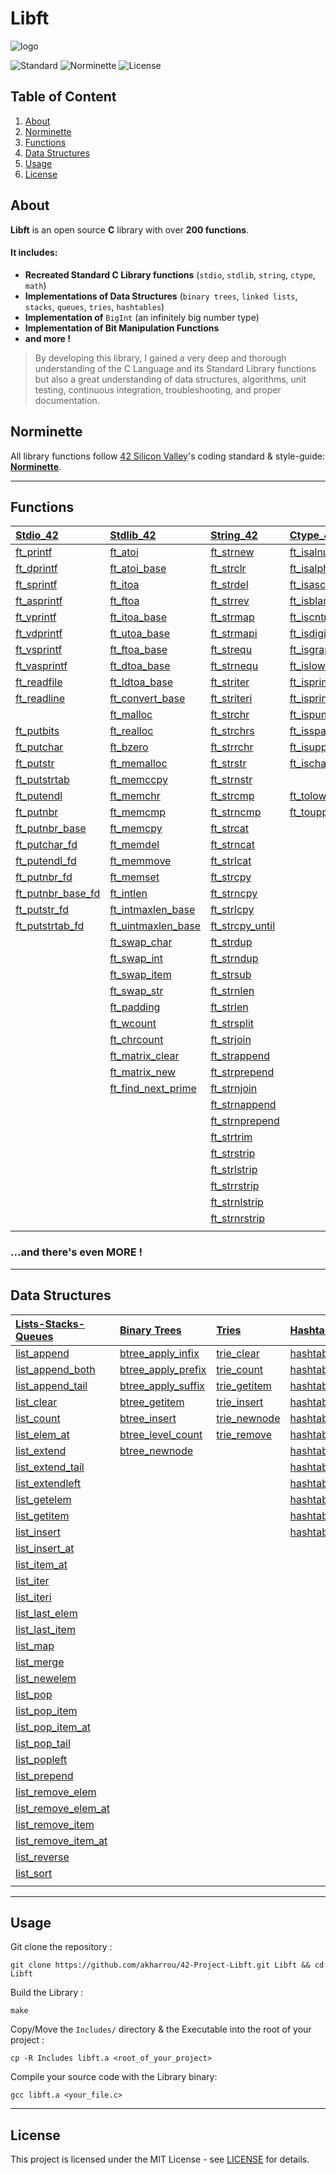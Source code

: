 # Libft

![logo]()

![Standard](https://img.shields.io/badge/Standard-ANSI%20C89-red.svg)
![Norminette](https://img.shields.io/badge/Norminette-Checked-lightred.svg)
![License](https://img.shields.io/badge/License-MIT-blue.svg)

## Table of Content

1. [About](#about-libft)
2. [Norminette](#norminette)
3. [Functions](#functions)
4. [Data Structures](#datastructures)
5. [Usage](#usage)
6. [License](#license)

## About <a name="about-libft"></a>

**Libft** is an open source **C** library with over **200 functions**.

#### It includes:

 * **Recreated Standard C Library functions** (`stdio`, `stdlib`, `string`, `ctype`, `math`)
 * **Implementations of Data Structures** (`binary trees`, `linked lists`, `stacks`, `queues`, `tries`, `hashtables`)
 * **Implementation of** `BigInt` (an infinitely big number type)
 * **Implementation of Bit Manipulation Functions**
 * **and more !**
 
>By developing this library, I gained a very deep and thorough understanding of the C Language and its Standard Library functions but also a great understanding of data structures, algorithms, unit testing, continuous integration, troubleshooting, and proper documentation.

## Norminette <a name="norminette"></a>

All library functions follow [42 Silicon Valley](https://www.42.us.org/)'s coding standard & style-guide: **[Norminette](Norminette.en.pdf)**.

----
## Functions <a name="functions"></a>

| [Stdio_42](Includes/stdio_42.h)         | [Stdlib_42](Includes/stdlib_42.h)         | [String_42](Includes/string_42.h)      | [Ctype_42](Includes/ctype_42.h)     | [Math_42](Includes/math_42.h)       |
|:------------------|:-------------------|:----------------|:--------------|:---------------|
| [ft_printf](Stdio/ft_printf.c)         | [ft_atoi](Stdlib/ft_atoi.c)            | [ft_strnew](String/ft_strnew.c)       | [ft_isalnum](Ctype/ft_isalnum.c)    | [ft_max](Math/ft_max.c)         |
| [ft_dprintf](Stdio/ft_dprintf.c)        | [ft_atoi_base](Stdlib/ft_atoi_base.c)       | [ft_strclr](String/ft_strclr.c)       | [ft_isalpha](Ctype/ft_isalpha.c)    | [ft_min](Math/ft_min.c)         |
| [ft_sprintf](Stdio/ft_sprintf.c)        | [ft_itoa](Stdlib/ft_itoa.c)            | [ft_strdel](String/ft_strdel.c)       | [ft_isascii](Ctype/ft_isascii.c)    | [ft_pow](Math/ft_pow.c)         |
| [ft_asprintf](Stdio/ft_asprintf.c)       | [ft_ftoa](Stdlib/ft_ftoa.c)            | [ft_strrev](String/ft_strrev.c)       | [ft_isblank](Ctype/ft_isblank.c)    | [ft_powl](Math/ft_powl.c)        |
| [ft_vprintf](Stdio/ft_vprintf.c)        | [ft_itoa_base](Stdlib/ft_itoa_base.c)       | [ft_strmap](String/ft_strmap.c)       | [ft_iscntrl](Ctype/ft_iscntrl.c)    | [ft_powll](Math/ft_powll.c)       |
| [ft_vdprintf](Stdio/ft_vdprintf.c)       | [ft_utoa_base](Stdlib/ft_utoa_base.c)       | [ft_strmapi](String/ft_strmapi.c)      | [ft_isdigit](Ctype/ft_isdigit.c)    | [ft_sqrt](Math/ft_sqrt.c)        |
| [ft_vsprintf](Stdio/ft_vsprintf.c)       | [ft_ftoa_base](Stdlib/ft_ftoa_base.c)       | [ft_strequ](String/ft_strequ.c)       | [ft_isgraph](Ctype/ft_isgraph.c)    | [ft_round](Math/ft_round.c)       |
| [ft_vasprintf](Stdio/ft_vasprintf.c)      | [ft_dtoa_base](Stdlib/ft_dtoa_base.c)       | [ft_strnequ](String/ft_strnequ.c)      | [ft_islower](Ctype/ft_islower.c)    | [ft_sum](Math/ft_sum.c)         |
| [ft_readfile](Stdio/ft_readfile.c)       | [ft_ldtoa_base](Stdlib/ft_ldtoa_base.c)      | [ft_striter](String/ft_striter.c)      | [ft_isprime](Ctype/ft_isprime.c)    | [ft_sum_generic](Math/ft_sum_generic.c) |
| [ft_readline](Stdio/ft_readline.c)       | [ft_convert_base](Stdlib/ft_convert_base.c)    | [ft_striteri](String/ft_striteri.c)     | [ft_isprint](Ctype/ft_isprint.c)    |               |
|                   | [ft_malloc](Stdlib/ft_malloc.c)          | [ft_strchr](String/ft_strchr.c)       | [ft_ispunct](Ctype/ft_ispunct.c)    |               |
| [ft_putbits](Stdio/ft_putbits.c)        | [ft_realloc](Stdlib/ft_realloc.c)         | [ft_strchrs](String/ft_strchrs.c)      | [ft_isspace](Ctype/ft_isspace.c)    |               |
| [ft_putchar](Stdio/ft_putchar.c)        | [ft_bzero](Stdlib/ft_bzero.c)           | [ft_strrchr](String/ft_strrchr.c)      | [ft_isupper](Ctype/ft_isupper.c)    |               |
| [ft_putstr](Stdio/ft_putstr.c)         | [ft_memalloc](Stdlib/ft_memalloc.c)        | [ft_strstr](String/ft_strstr.c)       | [ft_ischarset](Ctype/ft_ischarset.c)  |               |
| [ft_putstrtab](Stdio/ft_putstrtab.c)      | [ft_memccpy](Stdlib/ft_memccpy.c)         | [ft_strnstr](String/ft_strnstr.c)      |               |               |
| [ft_putendl](Stdio/ft_putendl.c)        | [ft_memchr](Stdlib/ft_memchr.c)          | [ft_strcmp](String/ft_strcmp.c)       | [ft_tolower](Ctype/ft_tolower.c)    |               |
| [ft_putnbr](Stdio/ft_putnbr.c)         | [ft_memcmp](Stdlib/ft_memcmp.c)          | [ft_strncmp](String/ft_strncmp.c)      | [ft_toupper](Ctype/ft_toupper.c)    |               |
| [ft_putnbr_base](Stdio/ft_putnbr_base.c)    | [ft_memcpy](Stdlib/ft_memcpy.c)          | [ft_strcat](String/ft_strcat.c)       |              |               |
| [ft_putchar_fd](Stdio/ft_putchar_fd.c)     | [ft_memdel](Stdlib/ft_memdel.c)          | [ft_strncat](String/ft_strncat.c)      |              |               |
| [ft_putendl_fd](Stdio/ft_putendl_fd.c)     | [ft_memmove](Stdlib/ft_memmove.c)         | [ft_strlcat](String/ft_strlcat.c)      |              |               |
| [ft_putnbr_fd](Stdio/ft_putnbr_fd.c)      | [ft_memset](Stdlib/ft_memset.c)          | [ft_strcpy](String/ft_strcpy.c)       |              |               |
| [ft_putnbr_base_fd](Stdio/ft_putnbr_base_fd.c) | [ft_intlen](Stdlib/ft_intlen.c)          | [ft_strncpy](String/ft_strncpy.c)      |              |               |
| [ft_putstr_fd](Stdio/ft_putstr_fd.c)      | [ft_intmaxlen_base](Stdlib/ft_intmaxlen_base.c)  | [ft_strlcpy](String/ft_strlcpy.c)      |              |               |
| [ft_putstrtab_fd](Stdio/ft_putstrtab_fd.c)   | [ft_uintmaxlen_base](Stdlib/ft_uintmaxlen_base.c) | [ft_strcpy_until](String/ft_strcpy_until.c) |              |               |
|                  | [ft_swap_char](Stdlib/ft_swap_char.c)       | [ft_strdup](String/ft_strdup.c)       |              |               |
|                  | [ft_swap_int](Stdlib/ft_swap_int.c)        | [ft_strndup](String/ft_strndup.c)      |              |               |
|                  | [ft_swap_item](Stdlib/ft_swap_item.c)       | [ft_strsub](String/ft_strsub.c)       |              |               |
|                  | [ft_swap_str](Stdlib/ft_swap_str.c)        | [ft_strnlen](String/ft_strnlen.c)      |              |               |
|                  | [ft_padding](Stdlib/ft_padding.c)         | [ft_strlen](String/ft_strlen.c)       |              |               |
|                  | [ft_wcount](Stdlib/ft_wcount.c)          | [ft_strsplit](String/ft_strsplit.c)     |              |               |
|                  | [ft_chrcount](Stdlib/ft_chrcount.c)        | [ft_strjoin](String/ft_strjoin.c)      |              |               |
|                  | [ft_matrix_clear](Stdlib/ft_matrix_clear.c)    | [ft_strappend](String/ft_strappend.c)    |              |               |
|                  | [ft_matrix_new](Stdlib/ft_matrix_new.c)      | [ft_strprepend](String/ft_strprepend.c)   |              |               |
|                  | [ft_find_next_prime](Stdlib/ft_find_next_prime.c) | [ft_strnjoin](String/ft_strnjoin.c)     |              |               |
|                  |                   | [ft_strnappend](String/ft_strnappend.c)   |              |               |
|                  |                   | [ft_strnprepend](String/ft_strnprepend.c)  |              |               |
|                  |                   | [ft_strtrim](String/ft_strtrim.c)      |              |               |
|                  |                   | [ft_strstrip](String/ft_strstrip.c)     |              |               |
|                  |                   | [ft_strlstrip](String/ft_strlstrip.c)    |              |               |
|                  |                   | [ft_strrstrip](String/ft_strrstrip.c)    |              |               |
|                  |                   | [ft_strnlstrip](String/ft_strnlstrip.c)   |              |               |
|                  |                   | [ft_strnrstrip](String/ft_strnrstrip.c)   |              |               |
|                  |                   |                |              |               |

### ...and there's even MORE !

----
## Data Structures <a name="datastructures"></a>

| [Lists-Stacks-Queues](Includes/list.h)   | [Binary Trees](Includes/btree.h)          | [Tries](Includes/trie.h)          | [Hashtables](Includes/hashtable.h)         |
|:----------------------|:----------------------|:---------------|:-------------------|
| [list_append](Lists-Stacks-Queues/list_append.c)         | [btree_apply_infix](Binary-Trees/btree_apply_infix.c)   | [trie_clear](Tries/trie_clear.c)   | [hashtab_clear](Hashtables/hashtab_clear.c)    |
| [list_append_both](Lists-Stacks-Queues/list_append_both.c)    | [btree_apply_prefix](Binary-Trees/btree_apply_prefix.c)  | [trie_count](Tries/trie_count.c)   | [hashtab_count](Hashtables/hashtab_count.c)    |
| [list_append_tail](Lists-Stacks-Queues/list_append_tail.c)    | [btree_apply_suffix](Binary-Trees/btree_apply_suffix.c)  | [trie_getitem](Tries/trie_getitem.c) | [hashtab_destroy](Hashtables/hashtab_destroy.c)  |
| [list_clear](Lists-Stacks-Queues/list_clear.c)          | [btree_getitem](Binary-Trees/btree_getitem.c)       | [trie_insert](Tries/trie_insert.c)  | [hashtab_getentry](Hashtables/hashtab_getentry.c) |
| [list_count](Lists-Stacks-Queues/list_count.c)          | [btree_insert](Binary-Trees/btree_insert.c)        | [trie_newnode](Tries/trie_newnode.c) | [hashtab_getitem](Hashtables/hashtab_getitem.c)  |
| [list_elem_at](Lists-Stacks-Queues/list_elem_at.c)        | [btree_level_count](Binary-Trees/btree_level_count.c)   | [trie_remove](Tries/trie_remove.c)  | [hashtab_grow](Hashtables/hashtab_grow.c)     |
| [list_extend](Lists-Stacks-Queues/list_extend.c)         | [btree_newnode](Binary-Trees/btree_newnode.c)       |                | [hashtab_init](Hashtables/hashtab_init.c)     |
| [list_extend_tail](Lists-Stacks-Queues/list_extend_tail.c)    |                       |                | [hashtab_insert](Hashtables/hashtab_insert.c)   |
| [list_extendleft](Lists-Stacks-Queues/list_extendleft.c)     |                       |                | [hashtab_new](Hashtables/hashtab_new.c)      |
| [list_getelem](Lists-Stacks-Queues/list_getelem.c)        |                       |                | [hashtab_popitem](Hashtables/hashtab_popitem.c)  |
| [list_getitem](Lists-Stacks-Queues/list_getitem.c)        |                       |                | [hashtab_remove](Hashtables/hashtab_remove.c)   |
| [list_insert](Lists-Stacks-Queues/list_insert.c)         |                       |                | [hashtab_shrink](Hashtables/hashtab_shrink.c)   |
| [list_insert_at](Lists-Stacks-Queues/list_insert_at.c)      |                       |                |                    |
| [list_item_at](Lists-Stacks-Queues/list_item_at.c)        |                       |                |                    |
| [list_iter](Lists-Stacks-Queues/list_iter.c)           |                       |                |                    |
| [list_iteri](Lists-Stacks-Queues/list_iteri.c)          |                       |                |                    |
| [list_last_elem](Lists-Stacks-Queues/list_last_elem.c)      |                       |                |                    |
| [list_last_item](Lists-Stacks-Queues/list_last_item.c)      |                       |                |                    |
| [list_map](Lists-Stacks-Queues/list_map.c)            |                       |                |                    |
| [list_merge](Lists-Stacks-Queues/list_merge.c)          |                       |                |                    |
| [list_newelem](Lists-Stacks-Queues/list_newelem.c)        |                       |                |                    |
| [list_pop](Lists-Stacks-Queues/list_pop.c)            |                       |                |                    |
| [list_pop_item](Lists-Stacks-Queues/list_pop_item.c)       |                       |                |                    |
| [list_pop_item_at](Lists-Stacks-Queues/list_pop_item_at.c)    |                       |                |                    |
| [list_pop_tail](Lists-Stacks-Queues/list_pop_tail.c)       |                       |                |                    |
| [list_popleft](Lists-Stacks-Queues/list_popleft.c)        |                       |                |                    |
| [list_prepend](Lists-Stacks-Queues/list_prepend.c)        |                       |                |                    |
| [list_remove_elem](Lists-Stacks-Queues/list_remove_elem.c)    |                       |                |                    |
| [list_remove_elem_at](Lists-Stacks-Queues/list_remove_elem_at.c) |                       |                |                    |
| [list_remove_item](Lists-Stacks-Queues/list_remove_item.c)    |                       |                |                    |
| [list_remove_item_at](Lists-Stacks-Queues/list_remove_item_at.c) |                       |                |                    |
| [list_reverse](Lists-Stacks-Queues/list_reverse.c)        |                       |                |                    |
| [list_sort](Lists-Stacks-Queues/list_sort.c)           |                       |                |                    |
|                       |                       |                |                    |


----
## Usage <a name="usage"></a>

Git clone the repository :

	git clone https://github.com/akharrou/42-Project-Libft.git Libft && cd Libft

Build the Library :

	make 

Copy/Move the `Includes/` directory & the Executable into the root of your project :

	cp -R Includes libft.a <root_of_your_project> 

Compile your source code with the Library binary:

	gcc libft.a <your_file.c>

----
## License <a name="license"></a>

This project is licensed under the MIT License - see [LICENSE](LICENSE/) for details.
